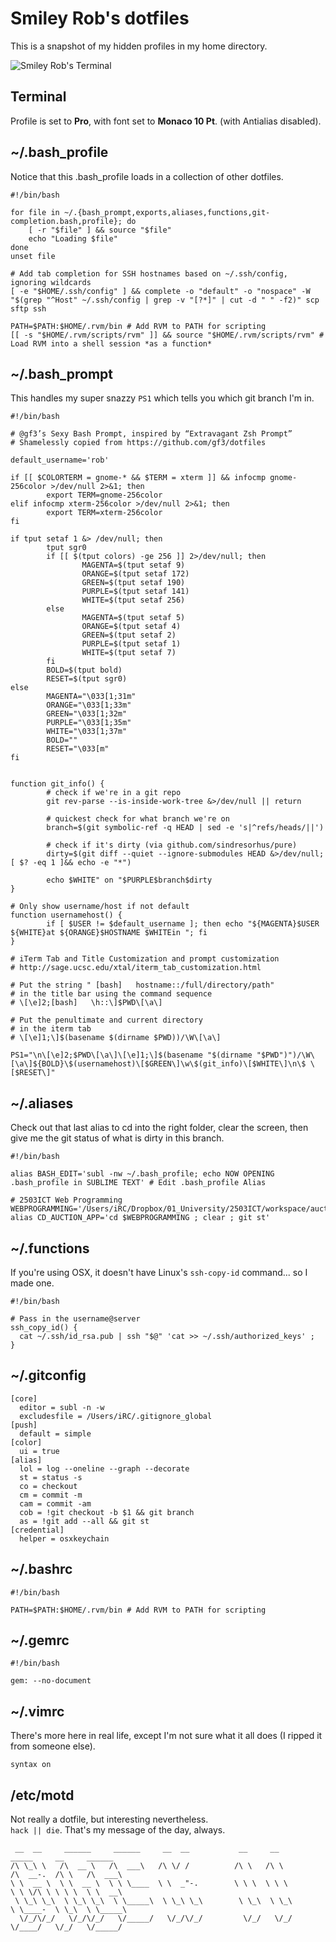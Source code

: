 # Smiley Rob's dotfiles

This is a snapshot of my hidden profiles in my home directory. 

![Smiley Rob's Terminal](http://i.imgur.com/mdnN8tn.png)

## Terminal

Profile is set to **Pro**, with font set to **Monaco 10 Pt**. (with Antialias disabled).

## ~/.bash_profile

Notice that this .bash_profile loads in a collection of other dotfiles.

    #!/bin/bash
	
	for file in ~/.{bash_prompt,exports,aliases,functions,git-completion.bash,profile}; do
  		[ -r "$file" ] && source "$file"
  		echo "Loading $file"
	done
	unset file

	# Add tab completion for SSH hostnames based on ~/.ssh/config, ignoring wildcards
	[ -e "$HOME/.ssh/config" ] && complete -o "default" -o "nospace" -W "$(grep "^Host" ~/.ssh/config | grep -v "[?*]" | cut -d " " -f2)" scp sftp ssh

	PATH=$PATH:$HOME/.rvm/bin # Add RVM to PATH for scripting
	[[ -s "$HOME/.rvm/scripts/rvm" ]] && source "$HOME/.rvm/scripts/rvm" # Load RVM into a shell session *as a function*


## ~/.bash_prompt

This handles my super snazzy `PS1` which tells you which git branch I'm in.

	#!/bin/bash
	
	# @gf3’s Sexy Bash Prompt, inspired by “Extravagant Zsh Prompt”
	# Shamelessly copied from https://github.com/gf3/dotfiles
	
	default_username='rob'
	
	if [[ $COLORTERM = gnome-* && $TERM = xterm ]] && infocmp gnome-256color >/dev/null 2>&1; then
	        export TERM=gnome-256color
	elif infocmp xterm-256color >/dev/null 2>&1; then
	        export TERM=xterm-256color
	fi
	
	if tput setaf 1 &> /dev/null; then
	        tput sgr0
	        if [[ $(tput colors) -ge 256 ]] 2>/dev/null; then
	                MAGENTA=$(tput setaf 9)
	                ORANGE=$(tput setaf 172)
	                GREEN=$(tput setaf 190)
	                PURPLE=$(tput setaf 141)
	                WHITE=$(tput setaf 256)
	        else
	                MAGENTA=$(tput setaf 5)
	                ORANGE=$(tput setaf 4)
	                GREEN=$(tput setaf 2)
	                PURPLE=$(tput setaf 1)
	                WHITE=$(tput setaf 7)
	        fi
	        BOLD=$(tput bold)
	        RESET=$(tput sgr0)
	else
	        MAGENTA="\033[1;31m"
	        ORANGE="\033[1;33m"
	        GREEN="\033[1;32m"
	        PURPLE="\033[1;35m"
	        WHITE="\033[1;37m"
	        BOLD=""
	        RESET="\033[m"
	fi
	
	
	function git_info() {
	        # check if we're in a git repo
	        git rev-parse --is-inside-work-tree &>/dev/null || return
	
	        # quickest check for what branch we're on
	        branch=$(git symbolic-ref -q HEAD | sed -e 's|^refs/heads/||')
	
	        # check if it's dirty (via github.com/sindresorhus/pure)
	        dirty=$(git diff --quiet --ignore-submodules HEAD &>/dev/null; [ $? -eq 1 ]&& echo -e "*")
	
	        echo $WHITE" on "$PURPLE$branch$dirty
	}
	
	# Only show username/host if not default
	function usernamehost() {
	        if [ $USER != $default_username ]; then echo "${MAGENTA}$USER ${WHITE}at ${ORANGE}$HOSTNAME $WHITEin "; fi
	}
	
	# iTerm Tab and Title Customization and prompt customization
	# http://sage.ucsc.edu/xtal/iterm_tab_customization.html
	
	# Put the string " [bash]   hostname::/full/directory/path"
	# in the title bar using the command sequence
	# \[\e]2;[bash]   \h::\]$PWD\[\a\]
	
	# Put the penultimate and current directory
	# in the iterm tab
	# \[\e]1;\]$(basename $(dirname $PWD))/\W\[\a\]
	
	PS1="\n\[\e]2;$PWD\[\a\]\[\e]1;\]$(basename "$(dirname "$PWD")")/\W\[\a\]${BOLD}\$(usernamehost)\[$GREEN\]\w\$(git_info)\[$WHITE\]\n\$ \[$RESET\]"

## ~/.aliases

Check out that last alias to cd into the right folder, clear the screen, then give me the git status of what is dirty in this branch.
	
	#!/bin/bash
	
	alias BASH_EDIT='subl -nw ~/.bash_profile; echo NOW OPENING .bash_profile in SUBLIME TEXT' # Edit .bash_profile Alias

	# 2503ICT Web Programming
	WEBPROGRAMMING='/Users/iRC/Dropbox/01_University/2503ICT/workspace/auction_app'
	alias CD_AUCTION_APP='cd $WEBPROGRAMMING ; clear ; git st'

## ~/.functions

If you're using OSX, it doesn't have Linux's `ssh-copy-id` command... so I made one.

	#!/bin/bash
	
	# Pass in the username@server
	ssh_copy_id() {
	  cat ~/.ssh/id_rsa.pub | ssh "$@" 'cat >> ~/.ssh/authorized_keys' ;
	}

## ~/.gitconfig

    [core]
      editor = subl -n -w
      excludesfile = /Users/iRC/.gitignore_global
    [push]
      default = simple
    [color]
      ui = true
    [alias]
      lol = log --oneline --graph --decorate
	  st = status -s
	  co = checkout
	  cm = commit -m
	  cam = commit -am
	  cob = !git checkout -b $1 && git branch
	  as = !git add --all && git st
    [credential]
      helper = osxkeychain

## ~/.bashrc

    #!/bin/bash
	
	PATH=$PATH:$HOME/.rvm/bin # Add RVM to PATH for scripting

## ~/.gemrc

    #!/bin/bash
        
	gem: --no-document

## ~/.vimrc

There's more here in real life, except I'm not sure what it all does (I ripped it from someone else).

    syntax on

## /etc/motd

Not really a dotfile, but interesting nevertheless. <br>
`hack || die`. That's my message of the day, always.

	
	 __  __     ______     ______     __  __           __     __           _____     __     ______    
	/\ \_\ \   /\  __ \   /\  ___\   /\ \/ /          /\ \   /\ \         /\  __-.  /\ \   /\  ___\   
	\ \  __ \  \ \  __ \  \ \ \____  \ \  _"-.        \ \ \  \ \ \        \ \ \/\ \ \ \ \  \ \  __\   
	 \ \_\ \_\  \ \_\ \_\  \ \_____\  \ \_\ \_\        \ \_\  \ \_\        \ \____-  \ \_\  \ \_____\ 
	  \/_/\/_/   \/_/\/_/   \/_____/   \/_/\/_/         \/_/   \/_/         \/____/   \/_/   \/_____/ 
	                                                                                                  
	
	
